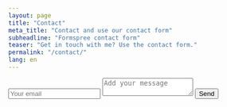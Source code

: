 ```yaml
---
layout: page
title: "Contact"
meta_title: "Contact and use our contact form"
subheadline: "Formspree contact form"
teaser: "Get in touch with me? Use the contact form."
permalink: "/contact/"
lang: en
---
```

<form method="POST" action="https://formspree.io/stanislav.i.petrov@gmail.com">
  <input type="email" name="email" placeholder="Your email">
  <textarea name="message" placeholder="Add your message"></textarea>
  <button class="button submit">Send</button>
</form>

